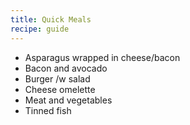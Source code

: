 ```yaml
---
title: Quick Meals
recipe: guide
---
```


* Asparagus wrapped in cheese/bacon
* Bacon and avocado
* Burger /w salad
* Cheese omelette
* Meat and vegetables
* Tinned fish
